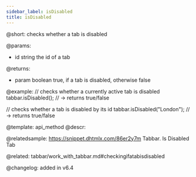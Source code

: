 ```yaml
---
sidebar_label: isDisabled
title: isDisabled
---          
```


@short: checks whether a tab is disabled


@params:
- id	string      the id of a tab


@returns:
- param	boolean     true, if a tab is disabled, otherwise false


@example:
// checks whether a currently active tab is disabled
tabbar.isDisabled();  // -> returns true/false 

// checks whether a tab is disabled by its id
tabbar.isDisabled("London"); // -> returns true/false



@template: api_method
@descr:

@relatedsample: https://snippet.dhtmlx.com/86er2y7m	Tabbar. Is Disabled Tab

@related: tabbar/work_with_tabbar.md#checkingifatabisdisabled

@changelog: added in v6.4



